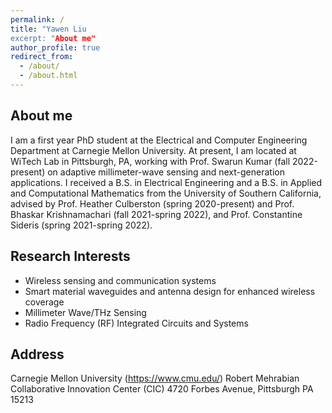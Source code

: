 ```yaml
---
permalink: /
title: "Yawen Liu
excerpt: "About me"
author_profile: true
redirect_from: 
  - /about/
  - /about.html
---
```


## About me
I am a first year PhD student at the Electrical and Computer Engineering Department at Carnegie Mellon University. At present, I am located at WiTech Lab in Pittsburgh, PA, working with Prof. Swarun Kumar (fall 2022-present) on adaptive millimeter-wave sensing and next-generation applications. I received a B.S. in Electrical Engineering and a B.S. in Applied and Computational Mathematics from the University of Southern California, advised by Prof. Heather Culberston (spring 2020-present) and Prof. Bhaskar Krishnamachari (fall 2021-spring 2022), and Prof. Constantine Sideris (spring 2021-spring 2022).

## Research Interests
* Wireless sensing and communication systems
* Smart material waveguides and antenna design for enhanced wireless coverage
* Millimeter Wave/THz Sensing
* Radio Frequency (RF) Integrated Circuits and Systems

## Address 
Carnegie Mellon University
(https://www.cmu.edu/)
Robert Mehrabian Collaborative Innovation Center (CIC)
4720 Forbes Avenue, Pittsburgh PA 15213